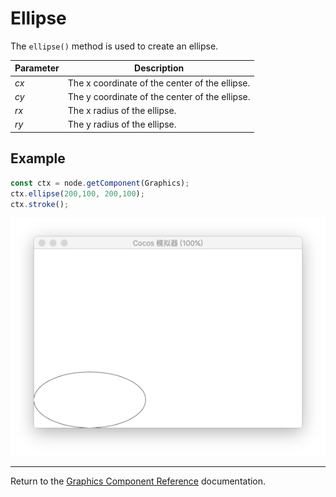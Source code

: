 # Ellipse

The `ellipse()` method is used to create an ellipse.

| Parameter | Description |
| --------- | ----------- |
| *cx* | The x coordinate of the center of the ellipse. |
| *cy* | The y coordinate of the center of the ellipse. |
| *rx* | The x radius of the ellipse. |
| *ry* | The y radius of the ellipse. |

## Example

```ts
const ctx = node.getComponent(Graphics);
ctx.ellipse(200,100, 200,100);
ctx.stroke();
```

<a href="ellipse.png"><img src="./ellipse.png"></a>

<hr>

Return to the [Graphics Component Reference](../graphics.md) documentation.
